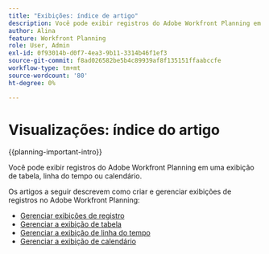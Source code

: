 ```yaml
---
title: "Exibições: índice de artigo"
description: Você pode exibir registros do Adobe Workfront Planning em uma exibição de tabela, linha do tempo ou calendário. Os artigos a seguir descrevem como criar e gerenciar exibições de registro do Adobe Workfront Planning.
author: Alina
feature: Workfront Planning
role: User, Admin
exl-id: 0f93014b-d0f7-4ea3-9b11-3314b46f1ef3
source-git-commit: f8ad026582be5b4c89939af8f135151ffaabccfe
workflow-type: tm+mt
source-wordcount: '80'
ht-degree: 0%

---
```



# Visualizações: índice do artigo

{{planning-important-intro}}

Você pode exibir registros do Adobe Workfront Planning em uma exibição de tabela, linha do tempo ou calendário.

Os artigos a seguir descrevem como criar e gerenciar exibições de registros no Adobe Workfront Planning:

* [Gerenciar exibições de registro](/help/quicksilver/planning/views/manage-record-views.md)
* [Gerenciar a exibição de tabela](/help/quicksilver/planning/views/manage-the-table-view.md)
* [Gerenciar a exibição de linha do tempo](/help/quicksilver/planning/views/manage-the-timeline-view.md)
* [Gerenciar a exibição de calendário](/help/quicksilver/planning/views/manage-the-calendar-view.md)
